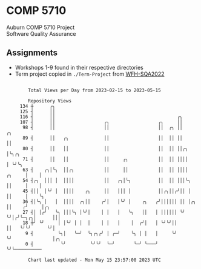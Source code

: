 # COMP 5710
Auburn COMP 5710 Project  
Software Quality Assurance

## Assignments
- Workshops 1-9 found in their respective directories
- Term project copied in `./Term-Project` from [WFH-SQA2022](https://github.com/wumphlett/WFH-SQA2022-AUBURN)

```

        Total Views per Day from 2023-02-15 to 2023-05-15

        Repository Views
     134 ┼      ╭╮
     125 ┤      ││
     116 ┤      ││                                             ╭╮
     107 ┤      ││                  ╭╮                  ╭╮     ││
      98 ┤      ││                  ││                  ││  ╭╮ ││             ╭╮
      89 ┤      ││   ╭╮             ││                  ││  ││ ││             ││
      80 ┤      ││   ││             ││                  ││  ││ ││╭╮           │╰╮╭╮
      71 ┤      ││   ││             ││     ╭╮           ││  ││ ││││           │ ╰╯╰╮
      63 ┤    ╭╮│╰╮  ││╭╮           ││     ││           ││  ││ ││││    ╭╮     │    │
      54 ┤╭╮  │││ │  ││││           ││   ╭╮│╰╮          ││  ││ │││╰╮   ││     │    │
      45 ┤││  │╰╯ │  ││││    ╭╮     ││   │││ │          ││╭╮││╭╯││ │   ││     │    ╰╮
      36 ┤│╰╮ │   │  ││││  ╭╮││    ╭╯│   │╰╯ │    ╭╮   ╭╯││││││ ││ │╭╮ ││    ╭╯     │╭╮
      27 ┤│ │╭╯   ╰╮ │││╰╮ │╰╯│    │ │   │   ╰╮   ││   │ ││││││ ╰╯ ╰╯│╭╯╰─╮╭╮│      │││
      18 ┼╯ ╰╯     │ │╰╯ │ │  │    │ │   │    │  ╭╯│   │ ╰╯╰╯││      ││   ╰╯╰╯      ╰╯│
       9 ┤         ╰╮│   ╰─╯  ╰╮╭╮╭╯ │ ╭─╯    ╰╮ │ │   │     ╰╯      ╰╯               │╭╮
       0 ┤          ╰╯         ╰╯╰╯  ╰─╯       ╰─╯ ╰───╯                              ╰╯╰──────────

        Chart last updated - Mon May 15 23:57:00 2023 UTC
        
```
